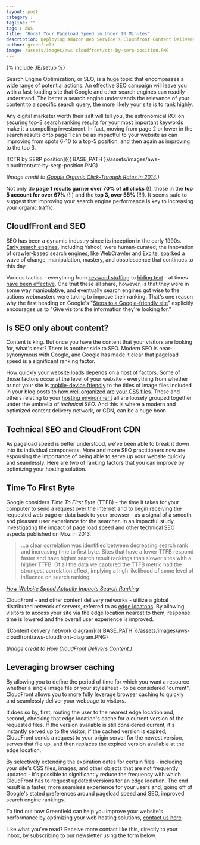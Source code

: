 ```yaml
---
layout: post
category :
tagline: ""
tags : AWS
title: "Boost Your Pageload Speed in Under 10 Minutes"
description: Deploying Amazon Web Service's Cloudfront Content Delivery System improves your site's pageload speed - and your organic search performance.
author: greenfield
image: /assets/images/aws-cloudfront/ctr-by-serp-position.PNG
---
```

{% include JB/setup %}

Search Engine Optimization, or SEO, is a huge topic that encompasses a wide range of potential actions. An effective SEO campaign will leave you with a fast-loading site that Google and other search engines can readily understand. The better a search engine understands the relevance of your content to a specific search query, the more likely your site is to rank highly.

Any digital marketer worth their salt will tell you, the astronomical ROI on securing top-3 search ranking results for your most important keywords make it a compelling investment. In fact, moving from page 2 or lower in the search results onto page 1 can be as impactful to your website as can improving from spots 6-10 to a top-5 position, and then again as improving to the top 3.

![CTR by SERP position]({{ BASE_PATH }}/assets/images/aws-cloudfront/ctr-by-serp-position.PNG)

_(Image credit to [Google Organic Click-Through Rates in 2014](https://moz.com/blog/google-organic-click-through-rates-in-2014).)_

Not only do **page 1 results garner over 70% of all clicks** (!), those in the **top 5 account for over 67%** (!!) and the **top 3, over 55%** (!!!). It seems safe to suggest that improving your search engine performance is key to increasing your organic traffic.

## CloudfFront and SEO

SEO has been a dynamic industry since its inception in the early 1990s. [Early search engines](http://www.thehistoryofseo.com/The-Industry/Short_History_of_Early_Search_Engines.aspx), including Yahoo!, were human-curated; the innovation of crawler-based search engines, like [WebCrawler](https://en.wikipedia.org/wiki/WebCrawler) and [Excite](https://en.wikipedia.org/wiki/Excite), sparked a wave of change, manipulation, mastery, and obsolescence that continues to this day.

Various tactics - everything from [keyword stuffing](https://support.google.com/webmasters/answer/66358?hl=en) to [hiding text](http://searchenginewatch.com/sew/news/2291159/keyword-stuffing-hidden-text-manual-action-google-on-how-to-fix-it#) - at times [have been effective](https://en.wikipedia.org/wiki/Search_engine_optimization#History). One trait these all share, however, is that they were in some way manipulative, and eventually search engines got wise to the actions webmasters were taking to improve their ranking. That's one reason why the first heading on Google's "[Steps to a Google-friendly site](https://support.google.com/webmasters/answer/40349?hl=en)" explicitly encourages us to "Give visitors the information they're looking for."

## Is SEO only about content?

Content is king. But once you have the content that your visitors are looking for, what's next? There is another side to SEO. Modern SEO is near-synonymous with Google, and Google has made it clear that pageload speed is a significant ranking factor.

How quickly your website loads depends on a host of factors. Some of those factors occur at the level of your website - everything from whether or not your site is [mobile-device friendly](http://googlewebmastercentral.blogspot.com/2015/04/faqs-april-21st-mobile-friendly.html) to the titles of image files included in your blog posts to [how well organized are your CSS files](http://blog.greenfieldhq.com/2014/08/29/front-back/). These and others relating to your [hosting environment](http://blog.greenfieldhq.com/2015/08/21/cloud-hosting/) all are loosely grouped together under the umbrella of _technical SEO_. And this is where a modern and optimized content delivery network, or CDN, can be a huge boon.

## Technical SEO and CloudFront CDN

As pageload speed is better understood, we've been able to break it down into its individual components. More and more SEO practitioners now are espousing the importance of being able to serve up your website quickly and seamlessly. Here are two of ranking factors that you can improve by optimizing your hosting solution.

## Time To First Byte

Google considers _Time To First Byte_ (TTFB) - the time it takes for your computer to send a request over the internet and to begin receiving the requested web page or data back to your browser - as a signal of a smooth and pleasant user experience for the searcher. In an impactful study investigating the impact of page load speed and other technical SEO aspects published on Moz in 2013:

> ...a clear correlation was identified between decreasing search rank and increasing time to first byte. Sites that have a lower TTFB respond faster and have higher search result rankings than slower sites with a higher TTFB. Of all the data we captured the TTFB metric had the strongest correlation effect, implying a high likelihood of some level of influence on search ranking.

_[How Website Speed Actually Impacts Search Ranking](https://moz.com/blog/how-website-speed-actually-impacts-search-ranking)_

CloudFront - and other content delivery networks - utilize a global distributed network of servers, referred to as [edge locatons](http://docs.aws.amazon.com/AmazonCloudFront/latest/DeveloperGuide/LocationsOfEdgeServers.html). By allowing visitors to access your site via the edge location nearest to them, response time is lowered and the overall user experience is improved.

![Content delivery network diagram]({{ BASE_PATH }}/assets/images/aws-cloudfront/aws-cloudfront-diagram.PNG)

_(Image credit to [How CloudFront Delivers Content](http://docs.aws.amazon.com/AmazonCloudFront/latest/DeveloperGuide/HowCloudFrontWorks.html).)_

## Leveraging browser caching

By allowing you to define the period of time for which you want a resource - whether a single image file or your stylesheet - to be considered "current", CloudFront allows you to more fully leverage browser caching to quickly and seamlessly deliver your webpage to visitors.

It does so by, first, routing the user to the nearest edge location and, second, checking that edge location's cache for a current version of the requested files. If the version available is still considered current, it's instantly served up to the visitor; if the cached version is expired, CloudFront sends a request to your origin server for the newest version, serves that file up, and then replaces the expired version available at the edge location.

By selectively extending the expiration dates for certain files - including your site's CSS files, images, and other objects that are not frequently updated - it's possible to significantly reduce the frequency with which CloudFront has to request updated versions for an edge location. The end result is a faster, more seamless experience for your users and, going off of Google's stated preferences around pageload speed and SEO, improved search engine rankings.

To find out how Greenfield can help you improve your website's performance by optimizing your web hosting solutions, [contact us here](http://greenfieldhq.com/#contact).

Like what you've read? Receive more contact like this, directly to your inbox, by subscribing to our newsletter using the form below.
